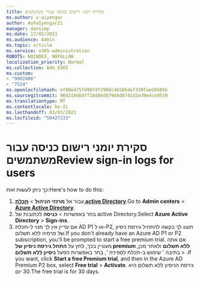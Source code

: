 ```yaml
---
title: סקירת יומני רישום כניסה עבור משתמשים
ms.author: v-aiyengar
author: AshaIyengar21
manager: dansimp
ms.date: 17/02/2021
ms.audience: Admin
ms.topic: article
ms.service: o365-administration
ROBOTS: NOINDEX, NOFOLLOW
localization_priority: Normal
ms.collection: Adm_O365
ms.custom:
- "9002486"
- "7524"
ms.openlocfilehash: ef80ed75fd9074f290dc4658bdef339faed9505b
ms.sourcegitcommit: 969219d6dff18d86d679d4d8741d1e39e4ce9539
ms.translationtype: MT
ms.contentlocale: he-IL
ms.lasthandoff: 03/03/2021
ms.locfileid: "50427233"
---
```

# <a name="review-sign-in-logs-for-users"></a><span data-ttu-id="73df6-102">סקירת יומני רישום כניסה עבור משתמשים</span><span class="sxs-lookup"><span data-stu-id="73df6-102">Review sign-in logs for users</span></span>

<span data-ttu-id="73df6-103">כך ניתן לעשות זאת:</span><span class="sxs-lookup"><span data-stu-id="73df6-103">Here's how to do this:</span></span>

1. <span data-ttu-id="73df6-104">עבור אל **מרכזי הניהול**  >  **[תכלת active Directory](https://go.microsoft.com/fwlink/p/?linkid=2067268)**.</span><span class="sxs-lookup"><span data-stu-id="73df6-104">Go to **Admin centers** > **[Azure Active Directory](https://go.microsoft.com/fwlink/p/?linkid=2067268)**.</span></span>
1. <span data-ttu-id="73df6-105">בחר באפשרות  >  **כניסה** לכתובות של active Directory.</span><span class="sxs-lookup"><span data-stu-id="73df6-105">Select **Azure Active Directory** > **Sign-ins**.</span></span>
1. <span data-ttu-id="73df6-106">אם עדיין אין לך מנוי ל-תכלת AD P1 או ל-P2, תוצג לך בקשה להתחיל גירסת ניסיון של פרמיה ללא תשלום.</span><span class="sxs-lookup"><span data-stu-id="73df6-106">If you don't already have an Azure AD P1 or P2 subscription, you'll be prompted to start a free premium trial.</span></span> <span data-ttu-id="73df6-107">אם אתה מעוניין בכך, לחץ על **התחל גירסת ניסיון של premium ללא תשלום** ולאחר מכן, בתיבה ' שימוש ב-תכלת לספירה ', בחר באפשרות הפעל **ניסיון ללא תשלום**  >  .</span><span class="sxs-lookup"><span data-stu-id="73df6-107">If you want, click **Start a free Premium trial**, and then in the Azure AD Premium P2 box, select **Free trial** > **Activate**.</span></span> <span data-ttu-id="73df6-108">גירסת הניסיון ללא תשלום היא 30 יום.</span><span class="sxs-lookup"><span data-stu-id="73df6-108">The free trial is for 30 days.</span></span>